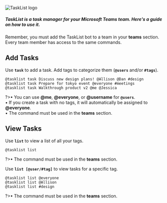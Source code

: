 ![TaskList logo](https://s3.amazonaws.com/tasklistguru/tasklist.png)

<h5>
TaskList is a task manager for your Microsoft Teams team. Here's a guide on how to use it.
</h5>

Remember, you must add the TaskList bot to a team in your **teams** section. Every team member has access to the same commands.

## Add Tasks

Use **`task`** to add a task. Add tags to categorize them (**`@users`** and/or **`#tags`**).

```examples
@tasklist task Discuss new design plans! @Allison @Dan #design
@tasklist task Prepare for tokyo event @everyone #meetings
@tasklist task Walkthrough product v2 @me @Jessica
```

?>&bull; You can use **@me**, **@everyone**, or **@username** for **`@users`**.<br />&bull; If you create a task with no tags, it will automatically be assigned to **@everyone**.<br />&bull; The command must be used in the **teams** section. 

## View Tasks

Use **`list`** to view a list of all your tags.

```examples
@tasklist list
```

?>&bull; The command must be used in the **teams** section. 

Use **`list [@user/#tag]`** to view tasks for a specific tag.

```examples
@tasklist list @everyone
@tasklist list @Allison
@tasklist list #design
```

?>&bull; The command must be used in the **teams** section. 
